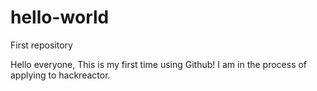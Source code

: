 # hello-world
First repository

Hello everyone,
This is my first time using Github! I am in the process of applying to hackreactor.
